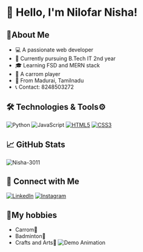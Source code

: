 # 👋 Hello, I'm Nilofar Nisha!

##  👤About Me
-  💻 A passionate web developer
-  🔭 Currently pursuing B.Tech IT 2nd year
-  🎓 Learning FSD and MERN stack
-  🥇 A carrom player
-  📍 From Madurai, Tamilnadu
-  📞 Contact: 8248503272

## 🛠️ Technologies & Tools⚙️
![Python](https://img.shields.io/badge/-Python-333333?style=flat&logo=python)
![JavaScript](https://img.shields.io/badge/-JavaScript-333333?style=flat&logo=javascript)
[![HTML5](https://img.shields.io/badge/-HTML5-E34F26?style=flat&logo=html5&logoColor=white)](https://developer.mozilla.org/en-US/docs/Web/Guide/HTML/HTML5)
[![CSS3](https://img.shields.io/badge/-CSS3-1572B6?style=flat&logo=css3&logoColor=white)](https://developer.mozilla.org/en-US/docs/Web/CSS)

## 📈 GitHub Stats
![Nisha-3011](https://github.com/Nisha-3011/Nisha.git)

## 🔗 Connect with Me
[![LinkedIn](https://img.shields.io/badge/-LinkedIn-0A66C2?style=flat&logo=linkedin&logoColor=white)](https://www.linkedin.com/in/your-username/)
[![Instagram](https://img.shields.io/badge/-Instagram-E4405F?style=flat&logo=instagram&logoColor=white)](https://www.instagram.com/yourusername/)

## 🏸My hobbies
- Carrom🥇
- Badminton🏸
- Crafts and Arts🎨
![Demo Animation](https://media.giphy.com/media/your-animation.gif)





